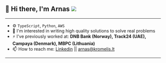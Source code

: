 ## 👋 Hi there, I'm Arnas ![](https://komarev.com/ghpvc/?username=arnaskro)

---

- ⚙️ `TypeScript`, `Python`, `AWS`
- 🌱 I'm interested in writing high quality solutions to solve real problems
- ⚡ I've previously worked at: **DNB Bank (Norway), Track24 (UAE), Campaya (Denmark), MBPC (Lithuania)**
- 📫 How to reach me: [Linkedin](https://www.linkedin.com/in/arnas-kromelis-676924a2/?lipi=urn%3Ali%3Apage%3Ad_flagship3_feed%3BAjTMcwGzRyuMWgyKdl1i9Q%3D%3D) || [arnas@kromelis.lt](mailto:arnas@kromelis.lt)
---
